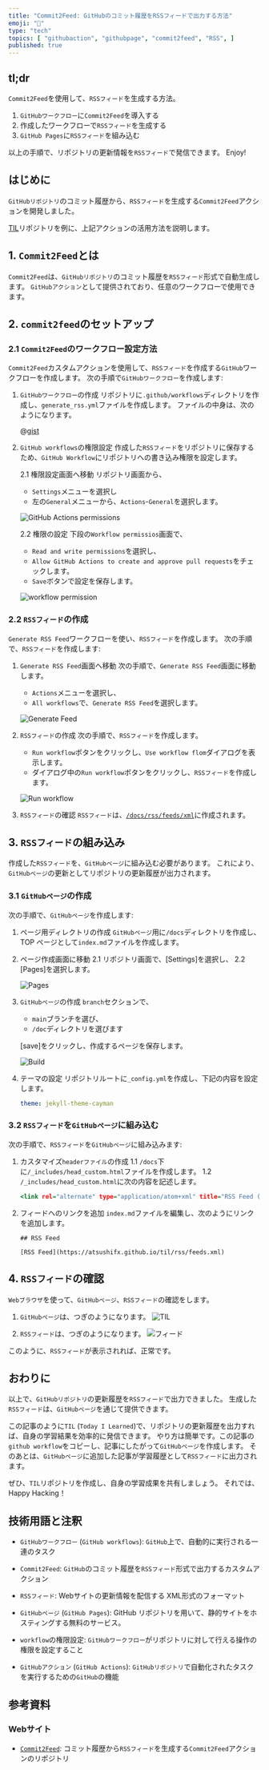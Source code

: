 ```yaml
---
title: "Commit2Feed: GitHubのコミット履歴をRSSフィードで出力する方法"
emoji: "🔔"
type: "tech"
topics: [ "githubaction", "githubpage", "commit2feed", "RSS", ]
published: true
---
```


## tl;dr

`Commit2Feed`を使用して、`RSSフィード`を生成する方法。

1. `GitHubワークフロー`に`Commit2Feed`を導入する
2. 作成したワークフローで`RSSフィード`を生成する
3. `GitHub Pages`に`RSSフィード`を組み込む

以上の手順で、リポジトリの更新情報を`RSSフィード`で発信できます。
Enjoy!

## はじめに

`GitHubリポジトリ`のコミット履歴から、`RSSフィード`を生成する`Commit2Feed`アクションを開発しました。

[TIL](https://github.com/atsushifx/til)リポジトリを例に、上記アクションの活用方法を説明します。

## 1. `Commit2Feed`とは

`Commit2Feed`は、`GitHubリポジトリ`のコミット履歴を`RSSフィード`形式で自動生成します。
`GitHubアクション`として提供されており、任意のワークフローで使用できます。

## 2. `commit2feed`のセットアップ

### 2.1 `Commit2Feed`のワークフロー設定方法

`Commit2Feed`カスタムアクションを使用して、`RSSフィード`を作成する`GitHub`ワークフローを作成します。
次の手順で`GitHubワークフロー`を作成します:

1. `GitHubワークフロー`の作成
   リポジトリに`.github/workflows`ディレクトリを作成し、`generate_rss.yml`ファイルを作成します。
   ファイルの中身は、次のようになります。

   @[gist](https://gist.github.com/atsushifx/56d5076d940da8e1a297a568e7a67abd?file=generate_rss.yml)

2. `GitHub workflows`の権限設定
   作成した`RSSフィード`をリポジトリに保存するため、`GitHub Workflow`にリポジトリへの書き込み権限を設定します。

   2.1 権限設定画面へ移動
    リポジトリ画面から、

    - `Settings`メニューを選択し
    - 左の`General`メニューから、`Actions`-`General`を選択します。

    ![GitHub Actions permissions](https://i.imgur.com/HriwbZu.png)

   2.2 権限の設定
    下段の`Workflow permissios`画面で、

    - `Read and write permissions`を選択し、
    - `Allow GitHub Actions to create and approve pull requests`をチェックします。
    - `Save`ボタンで設定を保存します。

    ![workflow permission](https://i.imgur.com/QqqWfZY.png)

### 2.2 `RSSフィード`の作成

`Generate RSS Feed`ワークフローを使い、`RSSフィード`を作成します。
次の手順で、`RSSフィード`を作成します:

1. `Generate RSS Feed`画面へ移動
   次の手順で、`Generate RSS Feed`画面に移動します。
   - `Actions`メニューを選択し、
   - `All workflows`で、`Generate RSS Feed`を選択します。

   ![`Generate Feed`](https://i.imgur.com/RspUD5l.png)

2. `RSSフィード`の作成
   次の手順で、`RSSフィード`を作成します。
   - `Run workflow`ボタンをクリックし、`Use workflow flom`ダイアログを表示します。
   - ダイアログ中の`Run workflow`ボタンをクリックし、`RSSフィード`を作成します。

   ![`Run workflow`](https://i.imgur.com/uiDxOkE.png)

3. `RSSフィード`の確認
   `RSSフィード`は、[`/docs/rss/feeds/xml`](https://raw.githubusercontent.com/atsushifx/til/main/docs/rss/feeds.xml)に作成されます。

## 3. `RSSフィード`の組み込み

作成した`RSSフィード`を、`GitHubページ`に組み込む必要があります。
これにより、`GitHubページ`の更新としてリポジトリの更新履歴が出力されます。

### 3.1 `GitHubページ`の作成

次の手順で、`GitHubページ`を作成します:

1. ページ用ディレクトリの作成
   `GitHubページ`用に`/docs`ディレクトリを作成し、TOP ページとして`index.md`ファイルを作成します。

2. ページ作成画面に移動
   2.1 リポジトリ画面で、\[Settings]を選択し、
   2.2 \[Pages]を選択します。

   ![Pages](https://i.imgur.com/C78AEJX.png)

3. `GitHubページ`の作成
   `branch`セクションで、
   - `main`ブランチを選び、
   - `/doc`ディレクトリを選びます

   \[save]をクリックし、作成するページを保存します。

   ![Build](https://i.imgur.com/HvDq7pT.png)

4. テーマの設定
   リポジトリルートに`_config.yml`を作成し、下記の内容を設定します。

   ```yaml:_config.yml
   theme: jekyll-theme-cayman

   ```

### 3.2 `RSSフィード`を`GitHubページ`に組み込む

次の手順で、`RSSフィード`を`GitHubページ`に組み込みます:

1. カスタマイズ`headerファイル`の作成
  1.1 `/docs`下に`/_includes/head_custom.html`ファイルを作成します。
  1.2 `/_includes/head_custom.html`に次の内容を記述します。

      ```html:head_custom.html
      <link rel="alternate" type="application/atom+xml" title="RSS Feed (ATOM)" href="https://atsushifx.github.io/til/rss/feeds.xml">

      ````

2. フィードへのリンクを追加
   `index.md`ファイルを編集し、次のようにリンクを追加します。

   ```markdown: index.md
   ## RSS Feed

   [RSS Feed](https://atsushifx.github.io/til/rss/feeds.xml)

   ```

## 4. `RSSフィード`の確認

`Webブラウザ`を使って、`GitHubページ`、`RSSフィード`の確認をします。

1. `GitHubページ`は、つぎのようになります。
   ![TIL](https://i.imgur.com/QBaizjo.png)

2. `RSSフィード`は、つぎのようになります。
   ![ フィード](https://i.imgur.com/RspUD5l.png)

このように、`RSSフィード`が表示されれば、正常です。

## おわりに

以上で、`GitHubリポジトリ`の更新履歴を`RSSフィード`で出力できました。
生成した`RSSフィード`は、`GitHubページ`を通じて提供できます。

この記事のように`TIL` (`Today I Learned`)で、リポジトリの更新履歴を出力すれば、自身の学習結果を効率的に発信できます。
やり方は簡単です。この記事の`github workflow`をコピーし、記事にしたがって`GitHubページ`を作成します。
そのあとは、`GitHubページ`に追加した記事が学習履歴として`RSSフィード`に出力されます。

ぜひ、`TIL`リポジトリを作成し、自身の学習成果を共有しましょう。
それでは、Happy Hacking！

## 技術用語と注釈

- `GitHubワークフロー` (`GitHub workflows`):
  `GitHub`上で、自動的に実行される一連のタスク

- `Commit2Feed`:
  `GitHub`のコミット履歴を`RSSフィード`形式で出力するカスタムアクション

- `RSSフィード`:
  Webサイトの更新情報を配信する XML形式のフォーマット

- `GitHubページ` (`GitHub Pages`):
  GitHub リポジトリを用いて、静的サイトをホスティングする無料のサービス。

- `workflow`の権限設定:
  `GitHubワークフロー`がリポジトリに対して行える操作の権限を設定すること

- `GitHubアクション` (`GitHub Actions`):
  `GitHubリポジトリ`で自動化されたタスクを実行するための`GitHub`の機能

## 参考資料

### Webサイト

- [`Commit2Feed`](https://github.com/atsushifx/commit2feed/):
  コミット履歴から`RSSフィード`を生成する`Commit2Feed`アクションのリポジトリ
